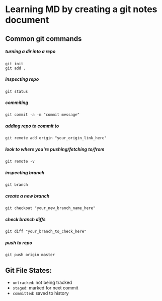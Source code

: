 # Learning MD by creating a git notes document
## Common git commands
##### turning a dir into a repo
```
git init
git add .
```
##### inspecting repo
`git status`
##### commiting
`git commit -a -m "commit message"`
##### adding repo to commit to
`git remote add origin "your_origin_link_here"`
##### look to where you're pushing/fetching to/from
`git remote -v`
##### inspecting branch
`git branch`
##### create a new branch
`git checkout "your_new_branch_name_here"`
##### check branch diffs
`git diff "your_branch_to_check_here"`
##### push to repo
`git push origin master`

## Git File States:
- `untracked`: not being tracked
- `staged`: marked for next commit
- `committed`: saved to history
